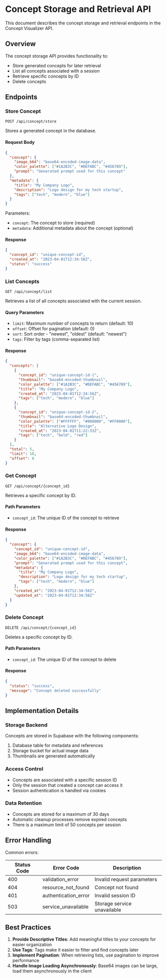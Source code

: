 # Concept Storage and Retrieval API

This document describes the concept storage and retrieval endpoints in the Concept Visualizer API.

## Overview

The concept storage API provides functionality to:
- Store generated concepts for later retrieval
- List all concepts associated with a session
- Retrieve specific concepts by ID
- Delete concepts

## Endpoints

### Store Concept

```
POST /api/concept/store
```

Stores a generated concept in the database.

#### Request Body

```json
{
  "concept": {
    "image_b64": "base64-encoded-image-data",
    "color_palette": ["#1A2B3C", "#DEFABC", "#456789"],
    "prompt": "Generated prompt used for this concept"
  },
  "metadata": {
    "title": "My Company Logo",
    "description": "Logo design for my tech startup",
    "tags": ["tech", "modern", "blue"]
  }
}
```

Parameters:
- `concept`: The concept to store (required)
- `metadata`: Additional metadata about the concept (optional)

#### Response

```json
{
  "concept_id": "unique-concept-id",
  "created_at": "2023-04-01T12:34:56Z",
  "status": "success"
}
```

### List Concepts

```
GET /api/concept/list
```

Retrieves a list of all concepts associated with the current session.

#### Query Parameters

- `limit`: Maximum number of concepts to return (default: 10)
- `offset`: Offset for pagination (default: 0)
- `sort`: Sort order - "newest", "oldest" (default: "newest")
- `tags`: Filter by tags (comma-separated list)

#### Response

```json
{
  "concepts": [
    {
      "concept_id": "unique-concept-id-1",
      "thumbnail": "base64-encoded-thumbnail",
      "color_palette": ["#1A2B3C", "#DEFABC", "#456789"],
      "title": "My Company Logo",
      "created_at": "2023-04-01T12:34:56Z",
      "tags": ["tech", "modern", "blue"]
    },
    {
      "concept_id": "unique-concept-id-2",
      "thumbnail": "base64-encoded-thumbnail",
      "color_palette": ["#FFFFFF", "#000000", "#FF0000"],
      "title": "Alternative Logo Design",
      "created_at": "2023-04-01T11:22:33Z",
      "tags": ["tech", "bold", "red"]
    }
  ],
  "total": 5,
  "limit": 10,
  "offset": 0
}
```

### Get Concept

```
GET /api/concept/{concept_id}
```

Retrieves a specific concept by ID.

#### Path Parameters

- `concept_id`: The unique ID of the concept to retrieve

#### Response

```json
{
  "concept": {
    "concept_id": "unique-concept-id",
    "image_b64": "base64-encoded-image-data",
    "color_palette": ["#1A2B3C", "#DEFABC", "#456789"],
    "prompt": "Generated prompt used for this concept",
    "metadata": {
      "title": "My Company Logo",
      "description": "Logo design for my tech startup",
      "tags": ["tech", "modern", "blue"]
    },
    "created_at": "2023-04-01T12:34:56Z",
    "updated_at": "2023-04-01T12:34:56Z"
  }
}
```

### Delete Concept

```
DELETE /api/concept/{concept_id}
```

Deletes a specific concept by ID.

#### Path Parameters

- `concept_id`: The unique ID of the concept to delete

#### Response

```json
{
  "status": "success",
  "message": "Concept deleted successfully"
}
```

## Implementation Details

### Storage Backend

Concepts are stored in Supabase with the following components:
1. Database table for metadata and references
2. Storage bucket for actual image data
3. Thumbnails are generated automatically

### Access Control

- Concepts are associated with a specific session ID
- Only the session that created a concept can access it
- Session authentication is handled via cookies

### Data Retention

- Concepts are stored for a maximum of 30 days
- Automatic cleanup processes remove expired concepts
- There is a maximum limit of 50 concepts per session

## Error Handling

Common errors:

| Status Code | Error Code | Description |
|-------------|------------|-------------|
| 400 | validation_error | Invalid request parameters |
| 404 | resource_not_found | Concept not found |
| 401 | authentication_error | Invalid session ID |
| 503 | service_unavailable | Storage service unavailable |

## Best Practices

1. **Provide Descriptive Titles**: Add meaningful titles to your concepts for easier organization
2. **Use Tags**: Tags make it easier to filter and find concepts later
3. **Implement Pagination**: When retrieving lists, use pagination to improve performance
4. **Handle Image Loading Asynchronously**: Base64 images can be large, load them asynchronously in the client 